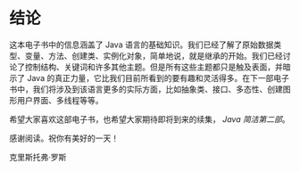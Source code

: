 # 结论

这本电子书中的信息涵盖了 Java 语言的基础知识。我们已经了解了原始数据类型、变量、方法、创建类、实例化对象，简单地说，就是继承的开始。我们已经讨论了控制结构、关键词和许多其他主题。但是所有这些主题都只是触及表面，并暗示了 Java 的真正力量，它比我们目前所看到的要有趣和灵活得多。在下一部电子书中，我们将涉及到该语言更多的实际方面，比如抽象类、接口、多态性、创建图形用户界面、多线程等等。

希望大家喜欢这部电子书，也希望大家期待即将到来的续集， *Java 简洁第二部*。

感谢阅读。祝你有美好的一天！

克里斯托弗·罗斯